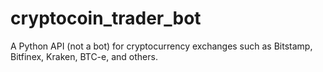cryptocoin_trader_bot
=====================

A Python API (not a bot) for cryptocurrency exchanges such as Bitstamp, Bitfinex, Kraken, BTC-e, and others.
